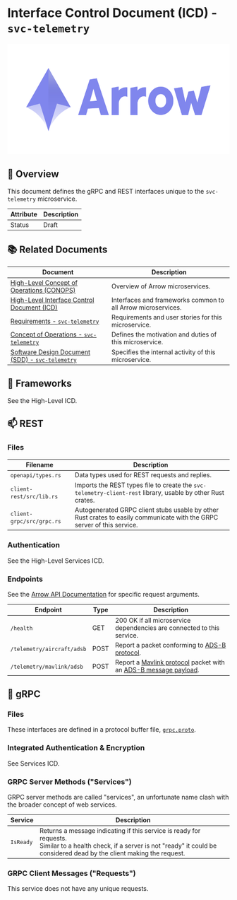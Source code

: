 # Interface Control Document (ICD) - `svc-telemetry`

<center>

<img src="https://github.com/Arrow-air/tf-github/raw/main/src/templates/doc-banner-services.png" style="height:250px" />

</center>

## :telescope: Overview

This document defines the gRPC and REST interfaces unique to the `svc-telemetry` microservice.

Attribute | Description
--- | ---
Status | Draft

## :books: Related Documents

Document | Description
--- | ---
[High-Level Concept of Operations (CONOPS)](https://github.com/Arrow-air/se-services/blob/develop/docs/conops.md) | Overview of Arrow microservices.
[High-Level Interface Control Document (ICD)](https://github.com/Arrow-air/se-services/blob/develop/docs/icd.md)  | Interfaces and frameworks common to all Arrow microservices.
[Requirements - `svc-telemetry`](https://nocodb.arrowair.com/dashboard/#/nc/view/6ffa7547-b2ab-4d02-b5cb-ed2d3c60e2c7) | Requirements and user stories for this microservice.
[Concept of Operations - `svc-telemetry`](./conops.md) | Defines the motivation and duties of this microservice.
[Software Design Document (SDD) - `svc-telemetry`](./sdd.md) | Specifies the internal activity of this microservice.

## :hammer: Frameworks

See the High-Level ICD.

## :mailbox: REST

### Files

Filename | Description
--- | ---
`openapi/types.rs` | Data types used for REST requests and replies.
`client-rest/src/lib.rs` | Imports the REST types file to create the `svc-telemetry-client-rest` library, usable by other Rust crates.
`client-grpc/src/grpc.rs` | Autogenerated GRPC client stubs usable by other Rust crates to easily communicate with the GRPC server of this service.

### Authentication

See the High-Level Services ICD.

### Endpoints

See the [Arrow API Documentation](https://www.arrowair.com/docs/category/apis) for specific request arguments.

| Endpoint | Type | Description |
| ---- | --- | ---- |
| `/health` | GET | 200 OK if all microservice dependencies are connected to this service.
| `/telemetry/aircraft/adsb` | POST | Report a packet conforming to [ADS-B protocol](https://airmetar.main.jp/radio/ADS-B%20Decoding%20Guide.pdf).
| `/telemetry/mavlink/adsb` | POST | Report a [Mavlink protocol](https://mavlink.io/en/guide/serialization.html) packet with an [ADS-B message payload](https://mavlink.io/en/messages/common.html#ADSB_VEHICLE).


## :speech_balloon: gRPC

### Files

These interfaces are defined in a protocol buffer file, [`grpc.proto`](../proto/grpc.proto).

### Integrated Authentication & Encryption

See Services ICD.

### GRPC Server Methods ("Services")

GRPC server methods are called "services", an unfortunate name clash with the broader concept of web services.

| Service | Description |
| ---- | ---- |
| `IsReady` | Returns a message indicating if this service is ready for requests.<br>Similar to a health check, if a server is not "ready" it could be considered dead by the client making the request.

### GRPC Client Messages ("Requests")

This service does not have any unique requests.
